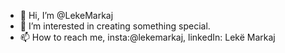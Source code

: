 - 👋 Hi, I’m @LekeMarkaj
- 👀 I’m interested in creating something special.
- 📫 How to reach me, insta:@lekemarkaj, linkedIn: Lekë Markaj

<!---
LekeMarkaj/LekeMarkaj is a ✨ special ✨ repository because its `README.md` (this file) appears on your GitHub profile.
You can click the Preview link to take a look at your changes.
--->
